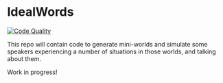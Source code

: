 # IdealWords
[![Code Quality][quality-image]][quality-url]

[quality-image]:https://img.shields.io/codeclimate/github/minimalparts/nima.svg?style=flat-square
[quality-url]:https://codeclimate.com/github/minimalparts/IdealWords

This repo will contain code to generate mini-worlds and simulate some speakers
experiencing a number of situations in those worlds, and talking about them.

Work in progress!
